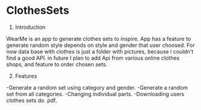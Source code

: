# ClothesSets



1. Introduction

WearMe is an app to generate clothes sets to inspire. App has a feature to generate random style depends on style and gender that user choosed. For now data base with clothes is just a folder with pictures, because i couldn't find a good API. in future I plan to add Api from various online clothes shops, and feature to order chosen sets.

2. Features

-Generate a random set using category and gender.
-Generate a random set from all categories.
-Changing individual parts.
-Downloading users clothes sets do .pdf.
